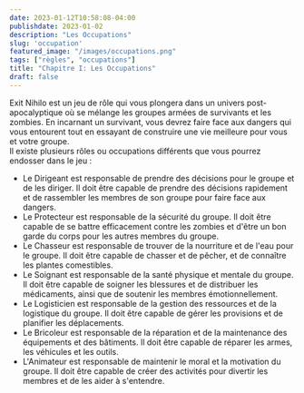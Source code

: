 ```yaml
---
date: 2023-01-12T10:58:08-04:00
publishdate: 2023-01-02
description: "Les Occupations"
slug: 'occupation'
featured_image: "/images/occupations.png"
tags: ["règles", "occupations"]
title: "Chapitre I: Les Occupations"
draft: false
---
```


Exit Nihilo est un jeu de rôle qui vous plongera dans un univers post-apocalyptique où se mélange les groupes armées de survivants et les zombies. En incarnant un survivant, vous devrez faire face aux dangers qui vous entourent tout en essayant de construire une vie meilleure pour vous et votre groupe.  
Il existe plusieurs rôles ou occupations différents que vous pourrez endosser dans le jeu :  
* Le Dirigeant est responsable de prendre des décisions pour le groupe et de les diriger. Il doit être capable de prendre des décisions rapidement et de rassembler les membres de son groupe pour faire face aux dangers.
* Le Protecteur est responsable de la sécurité du groupe. Il doit être capable de se battre efficacement contre les zombies et d'être un bon garde du corps pour les autres membres du groupe.
* Le Chasseur est responsable de trouver de la nourriture et de l'eau pour le groupe. Il doit être capable de chasser et de pêcher, et de connaître les plantes comestibles.
* Le Soignant est responsable de la santé physique et mentale du groupe. Il doit être capable de soigner les blessures et de distribuer les médicaments, ainsi que de soutenir les membres émotionnellement.
* Le Logisticien est responsable de la gestion des ressources et de la logistique du groupe. Il doit être capable de gérer les provisions et de planifier les déplacements.
* Le Bricoleur est responsable de la réparation et de la maintenance des équipements et des bâtiments. Il doit être capable de réparer les armes, les véhicules et les outils.
* L'Animateur est responsable de maintenir le moral et la motivation du groupe. Il doit être capable de créer des activités pour divertir les membres et de les aider à s'entendre.
